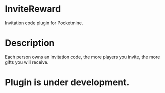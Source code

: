 # InviteReward
Invitation code plugin for Pocketmine.

# Description
Each person owns an invitation code, the more players you invite, the more gifts you will receive.

# Plugin is under development.